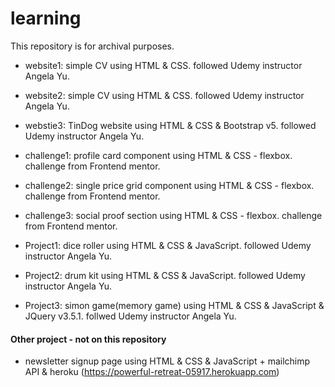 # learning

This repository is for archival purposes.

- website1: simple CV using HTML & CSS. followed Udemy instructor Angela Yu.

- website2: simple CV using HTML & CSS. followed Udemy instructor Angela Yu.

- webstie3: TinDog website using HTML & CSS & Bootstrap v5. followed Udemy instructor Angela Yu.

- challenge1: profile card component using HTML & CSS - flexbox. challenge from Frontend mentor.

- challenge2: single price grid component using HTML & CSS - flexbox. challenge from Frontend mentor.

- challenge3: social proof section using HTML & CSS - flexbox. challenge from Frontend mentor.

- Project1: dice roller using HTML & CSS & JavaScript. followed Udemy instructor Angela Yu.

- Project2: drum kit using HTML & CSS & JavaScript. followed Udemy instructor Angela Yu.

- Project3: simon game(memory game) using HTML & CSS & JavaScript & JQuery v3.5.1. follwed Udemy instructor Angela Yu.


#### Other project - not on this repository
- newsletter signup page using HTML & CSS & JavaScript + mailchimp API & heroku
(https://powerful-retreat-05917.herokuapp.com)
